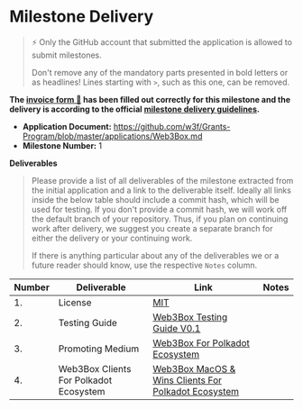 # Milestone Delivery 

> ⚡ Only the GitHub account that submitted the application is allowed to submit milestones. 
> 
> Don't remove any of the mandatory parts presented in bold letters or as headlines! Lines starting with `>`, such as this one, can be removed.

**The [invoice form :pencil:](https://docs.google.com/forms/d/e/1FAIpQLSfmNYaoCgrxyhzgoKQ0ynQvnNRoTmgApz9NrMp-hd8mhIiO0A/viewform) has been filled out correctly for this milestone and the delivery is according to the official [milestone delivery guidelines](https://github.com/w3f/Grants-Program/blob/master/docs/Support%20Docs/milestone-deliverables-guidelines.md).**  

* **Application Document:** https://github.com/w3f/Grants-Program/blob/master/applications/Web3Box.md
* **Milestone Number:** 1


**Deliverables**
> Please provide a list of all deliverables of the milestone extracted from the initial application and a link to the deliverable itself. Ideally all links inside the below table should include a commit hash, which will be used for testing. If you don't provide a commit hash, we will work off the default branch of your repository. Thus, if you plan on continuing work after delivery, we suggest you create a separate branch for either the delivery or your continuing work. 
> 
> If there is anything particular about any of the deliverables we or a future reader should know, use the respective `Notes` column.

| Number | Deliverable | Link | Notes |
| ------------- | ------------- | ------------- |------------- |
| 1. | License |[MIT]( https://github.com/web3box-labs/apps/blob/main/LICENSE )| | 
| 2.  | Testing Guide  |[Web3Box Testing Guide V0.1](https://github.com/web3box-labs/apps/tree/main/doc)| | 
| 3.  | Promoting Medium |[Web3Box For Polkadot Ecosystem](https://twitter.com/w3b_official/status/1623649936364703744)| | 
| 4.  | Web3Box Clients For Polkadot Ecosystem |[Web3Box MacOS & Wins Clients For Polkadot Ecosystem](https://drive.google.com/drive/folders/11NNCTkVbjZMT0P1IKBcTCbIumUaASiuJ?usp=sharing)| | 